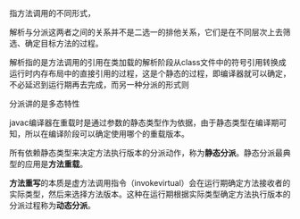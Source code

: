 

<!--more-->



指方法调用的不同形式，

解析与分派这两者之间的关系并不是二选一的排他关系，它们是在不同层次上去筛选、确定目标方法的过程。

解析指的是方法调用的引用在类加载的解析阶段从class文件中的符号引用转换成运行时内存布局中的直接引用的过程，这是个静态的过程，即编译器就可以确定，不必延迟到运行期再去完成，而另一种分派的形式则

分派讲的是多态特性



javac编译器在重载时是通过参数的静态类型作为依据，由于静态类型在编译期可知，所以在编译阶段可以确定使用哪个的重载版本。

所有依赖静态类型来决定方法执行版本的分派动作，称为**静态分派**。静态分派最典型的应用是**方法重载**。

**方法重写**的本质是虚方法调用指令（invokevirtual）会在运行期确定方法接收者的实际类型，然后来选择方法版本。这种在运行期根据实际类型确定方法执行版本的分派过程称为**动态分派**。